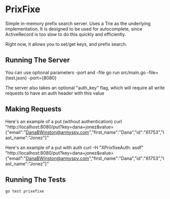 PrixFixe
========

Simple in-memory prefix search server. Uses a Trie as the underlying
implementation. It is designed to be used for autocomplete, since ActiveRecord
is too slow to do this quickly and efficiently.

Right now, it allows you to set/get keys, and prefix search.

## Running The Server
You can use optional parameters -port and -file
    go run src/main.go -file={test.json} -port={8080}

The server also takes an optional "auth_key" flag, which will require all write requests to have an auth header with this value

## Making Requests
Here's an example of a put (without authentication)
    curl "http://localhost:8080/put?key=dana+jonez&value=\{\"email\":\"DanaBWinston@armyspy.com\",\"first_name\":\"Dana\",\"id\":\"61753\",\"last_name\":\"Jonez\"\}"

Here's an example of a put with auth
    curl -H "XPrixfixeAuth: asdf" "http://localhost:8080/put?key=dana+jonez&value=\{\"email\":\"DanaBWinston@armyspy.com\",\"first_name\":\"Dana\",\"id\":\"61753\",\"last_name\":\"Jonez\"\}"

## Running The Tests
    go test prixefixe
